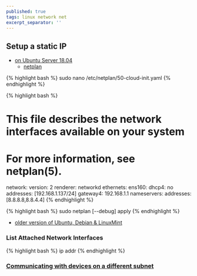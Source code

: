 ```yaml
---
published: true
tags: linux network net
excerpt_separator: ''
---
```

## Setup a static IP 
- [on Ubuntu Server 18.04](https://askubuntu.com/questions/1029531/how-to-setup-a-static-ip-on-ubuntu-server-18-04)
	- [netplan](https://www.linuxjournal.com/content/have-plan-netplan)

{% highlight bash %}
sudo nano /etc/netplan/50-cloud-init.yaml
{% endhighlight %}

{% highlight bash %}
# This file describes the network interfaces available on your system
# For more information, see netplan(5).
network:
  version: 2
  renderer: networkd
  ethernets:
    ens160:
     dhcp4: no
     addresses: [192.168.1.137/24]
     gateway4: 192.168.1.1
     nameservers:
       addresses: [8.8.8.8,8.8.4.4]
{% endhighlight %}

{% highlight bash %}
sudo netplan [--debug] apply
{% endhighlight %}


 - [older version of Ubuntu, Debian & LinuxMint](https://tecadmin.net/setup-network-interface-on-ubuntu-debian-and-linuxmint/)

### List Attached Network Interfaces
{% highlight bash %}
ip addr
{% endhighlight %}


### [Communicating with devices on a different subnet](https://superuser.com/questions/860949/communicating-with-devices-on-a-different-subnet)
